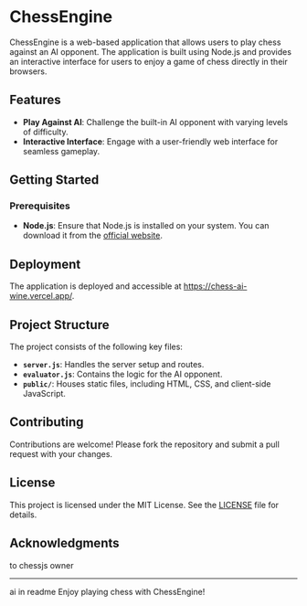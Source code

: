 # ChessEngine

ChessEngine is a web-based application that allows users to play chess against an AI opponent. The application is built using Node.js and provides an interactive interface for users to enjoy a game of chess directly in their browsers.

## Features

- **Play Against AI**: Challenge the built-in AI opponent with varying levels of difficulty.
- **Interactive Interface**: Engage with a user-friendly web interface for seamless gameplay.

## Getting Started

### Prerequisites

- **Node.js**: Ensure that Node.js is installed on your system. You can download it from the [official website](https://nodejs.org/).

## Deployment

The application is deployed and accessible at https://chess-ai-wine.vercel.app/.


## Project Structure

The project consists of the following key files:

- **`server.js`**: Handles the server setup and routes.
- **`evaluator.js`**: Contains the logic for the AI opponent.
- **`public/`**: Houses static files, including HTML, CSS, and client-side JavaScript.



## Contributing

Contributions are welcome! Please fork the repository and submit a pull request with your changes.

## License

This project is licensed under the MIT License. See the [LICENSE](LICENSE) file for details.

## Acknowledgments

to chessjs owner

---
ai in readme 
Enjoy playing chess with ChessEngine! 
